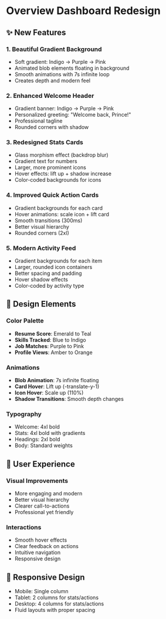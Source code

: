 # Overview Dashboard Redesign

## ✨ New Features

### 1. Beautiful Gradient Background
- Soft gradient: Indigo → Purple → Pink
- Animated blob elements floating in background
- Smooth animations with 7s infinite loop
- Creates depth and modern feel

### 2. Enhanced Welcome Header
- Gradient banner: Indigo → Purple → Pink
- Personalized greeting: "Welcome back, Prince!"
- Professional tagline
- Rounded corners with shadow

### 3. Redesigned Stats Cards
- Glass morphism effect (backdrop blur)
- Gradient text for numbers
- Larger, more prominent icons
- Hover effects: lift up + shadow increase
- Color-coded backgrounds for icons

### 4. Improved Quick Action Cards
- Gradient backgrounds for each card
- Hover animations: scale icon + lift card
- Smooth transitions (300ms)
- Better visual hierarchy
- Rounded corners (2xl)

### 5. Modern Activity Feed
- Gradient backgrounds for each item
- Larger, rounded icon containers
- Better spacing and padding
- Hover shadow effects
- Color-coded by activity type

## 🎨 Design Elements

### Color Palette
- **Resume Score**: Emerald to Teal
- **Skills Tracked**: Blue to Indigo
- **Job Matches**: Purple to Pink
- **Profile Views**: Amber to Orange

### Animations
- **Blob Animation**: 7s infinite floating
- **Card Hover**: Lift up (-translate-y-1)
- **Icon Hover**: Scale up (110%)
- **Shadow Transitions**: Smooth depth changes

### Typography
- Welcome: 4xl bold
- Stats: 4xl bold with gradients
- Headings: 2xl bold
- Body: Standard weights

## 🚀 User Experience

### Visual Improvements
- More engaging and modern
- Better visual hierarchy
- Clearer call-to-actions
- Professional yet friendly

### Interactions
- Smooth hover effects
- Clear feedback on actions
- Intuitive navigation
- Responsive design

## 📱 Responsive Design
- Mobile: Single column
- Tablet: 2 columns for stats/actions
- Desktop: 4 columns for stats/actions
- Fluid layouts with proper spacing
